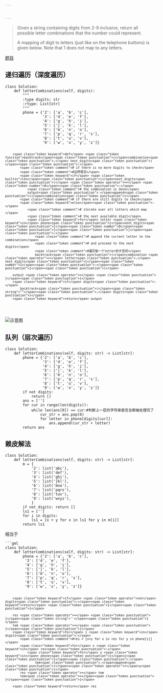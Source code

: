 ```yaml
---


---
```


<blockquote>
<p>Given a string containing digits from 2-9 inclusive, return all<br>
possible letter combinations that the number could represent.</p>
<p>A mapping of digit to letters (just like on the telephone buttons) is<br>
given below. Note that 1 does not map to any letters.</p>
</blockquote>
<p><a href="https://leetcode-cn.com/problems/letter-combinations-of-a-phone-number/">题目</a></p>
<h2 id="递归遍历（深度遍历）">递归遍历（深度遍历）</h2>
<pre class=" language-python"><code class="prism  language-python"><span class="token keyword">class</span> <span class="token class-name">Solution</span><span class="token punctuation">:</span>
    <span class="token keyword">def</span> <span class="token function">letterCombinations</span><span class="token punctuation">(</span>self<span class="token punctuation">,</span> digits<span class="token punctuation">)</span><span class="token punctuation">:</span>
        <span class="token triple-quoted-string string">"""
        :type digits: str
        :rtype: List[str]
        """</span>
        phone <span class="token operator">=</span> <span class="token punctuation">{</span><span class="token string">'2'</span><span class="token punctuation">:</span> <span class="token punctuation">[</span><span class="token string">'a'</span><span class="token punctuation">,</span> <span class="token string">'b'</span><span class="token punctuation">,</span> <span class="token string">'c'</span><span class="token punctuation">]</span><span class="token punctuation">,</span>
                 <span class="token string">'3'</span><span class="token punctuation">:</span> <span class="token punctuation">[</span><span class="token string">'d'</span><span class="token punctuation">,</span> <span class="token string">'e'</span><span class="token punctuation">,</span> <span class="token string">'f'</span><span class="token punctuation">]</span><span class="token punctuation">,</span>
                 <span class="token string">'4'</span><span class="token punctuation">:</span> <span class="token punctuation">[</span><span class="token string">'g'</span><span class="token punctuation">,</span> <span class="token string">'h'</span><span class="token punctuation">,</span> <span class="token string">'i'</span><span class="token punctuation">]</span><span class="token punctuation">,</span>
                 <span class="token string">'5'</span><span class="token punctuation">:</span> <span class="token punctuation">[</span><span class="token string">'j'</span><span class="token punctuation">,</span> <span class="token string">'k'</span><span class="token punctuation">,</span> <span class="token string">'l'</span><span class="token punctuation">]</span><span class="token punctuation">,</span>
                 <span class="token string">'6'</span><span class="token punctuation">:</span> <span class="token punctuation">[</span><span class="token string">'m'</span><span class="token punctuation">,</span> <span class="token string">'n'</span><span class="token punctuation">,</span> <span class="token string">'o'</span><span class="token punctuation">]</span><span class="token punctuation">,</span>
                 <span class="token string">'7'</span><span class="token punctuation">:</span> <span class="token punctuation">[</span><span class="token string">'p'</span><span class="token punctuation">,</span> <span class="token string">'q'</span><span class="token punctuation">,</span> <span class="token string">'r'</span><span class="token punctuation">,</span> <span class="token string">'s'</span><span class="token punctuation">]</span><span class="token punctuation">,</span>
                 <span class="token string">'8'</span><span class="token punctuation">:</span> <span class="token punctuation">[</span><span class="token string">'t'</span><span class="token punctuation">,</span> <span class="token string">'u'</span><span class="token punctuation">,</span> <span class="token string">'v'</span><span class="token punctuation">]</span><span class="token punctuation">,</span>
                 <span class="token string">'9'</span><span class="token punctuation">:</span> <span class="token punctuation">[</span><span class="token string">'w'</span><span class="token punctuation">,</span> <span class="token string">'x'</span><span class="token punctuation">,</span> <span class="token string">'y'</span><span class="token punctuation">,</span> <span class="token string">'z'</span><span class="token punctuation">]</span><span class="token punctuation">}</span>
                
        <span class="token keyword">def</span> <span class="token function">backtrack</span><span class="token punctuation">(</span>combination<span class="token punctuation">,</span> next_digits<span class="token punctuation">)</span><span class="token punctuation">:</span>
            <span class="token comment"># if there is no more digits to check</span>
            <span class="token comment">#边界情况</span>
            <span class="token keyword">if</span> <span class="token builtin">len</span><span class="token punctuation">(</span>next_digits<span class="token punctuation">)</span> <span class="token operator">==</span> <span class="token number">0</span><span class="token punctuation">:</span>
                <span class="token comment"># the combination is done</span>
                output<span class="token punctuation">.</span>append<span class="token punctuation">(</span>combination<span class="token punctuation">)</span>
            <span class="token comment"># if there are still digits to check</span>
            <span class="token keyword">else</span><span class="token punctuation">:</span>
                <span class="token comment"># iterate over all letters which map </span>
                <span class="token comment"># the next available digit</span>
                <span class="token keyword">for</span> letter <span class="token keyword">in</span> phone<span class="token punctuation">[</span>next_digits<span class="token punctuation">[</span><span class="token number">0</span><span class="token punctuation">]</span><span class="token punctuation">]</span><span class="token punctuation">:</span>
                    <span class="token comment"># append the current letter to the combination</span>
                    <span class="token comment"># and proceed to the next digits</span>
                    <span class="token comment">#遍历每一个letter的子空间</span>
                    backtrack<span class="token punctuation">(</span>combination <span class="token operator">+</span> letter<span class="token punctuation">,</span> next_digits<span class="token punctuation">[</span><span class="token number">1</span><span class="token punctuation">:</span><span class="token punctuation">]</span><span class="token punctuation">)</span>
                    
        output <span class="token operator">=</span> <span class="token punctuation">[</span><span class="token punctuation">]</span>
        <span class="token keyword">if</span> digits<span class="token punctuation">:</span>
            backtrack<span class="token punctuation">(</span><span class="token string">""</span><span class="token punctuation">,</span> digits<span class="token punctuation">)</span>
        <span class="token keyword">return</span> output
</code></pre>
<p><img src="https://pic.leetcode-cn.com/38567dcbb6401d88946ca974aacffb5ab27cb1ad54056f02b59016c0cc68b40f-file_1562774451350" alt="示意图"></p>
<h2 id="队列（层次遍历）">队列（层次遍历）</h2>
<pre class=" language-python"><code class="prism  language-python"><span class="token keyword">class</span> <span class="token class-name">Solution</span><span class="token punctuation">:</span>
    <span class="token keyword">def</span> <span class="token function">letterCombinations</span><span class="token punctuation">(</span>self<span class="token punctuation">,</span> digits<span class="token punctuation">:</span> <span class="token builtin">str</span><span class="token punctuation">)</span> <span class="token operator">-</span><span class="token operator">&gt;</span> List<span class="token punctuation">[</span><span class="token builtin">str</span><span class="token punctuation">]</span><span class="token punctuation">:</span>
        phone <span class="token operator">=</span> <span class="token punctuation">{</span><span class="token string">'2'</span><span class="token punctuation">:</span> <span class="token punctuation">[</span><span class="token string">'a'</span><span class="token punctuation">,</span> <span class="token string">'b'</span><span class="token punctuation">,</span> <span class="token string">'c'</span><span class="token punctuation">]</span><span class="token punctuation">,</span>
                 <span class="token string">'3'</span><span class="token punctuation">:</span> <span class="token punctuation">[</span><span class="token string">'d'</span><span class="token punctuation">,</span> <span class="token string">'e'</span><span class="token punctuation">,</span> <span class="token string">'f'</span><span class="token punctuation">]</span><span class="token punctuation">,</span>
                 <span class="token string">'4'</span><span class="token punctuation">:</span> <span class="token punctuation">[</span><span class="token string">'g'</span><span class="token punctuation">,</span> <span class="token string">'h'</span><span class="token punctuation">,</span> <span class="token string">'i'</span><span class="token punctuation">]</span><span class="token punctuation">,</span>
                 <span class="token string">'5'</span><span class="token punctuation">:</span> <span class="token punctuation">[</span><span class="token string">'j'</span><span class="token punctuation">,</span> <span class="token string">'k'</span><span class="token punctuation">,</span> <span class="token string">'l'</span><span class="token punctuation">]</span><span class="token punctuation">,</span>
                 <span class="token string">'6'</span><span class="token punctuation">:</span> <span class="token punctuation">[</span><span class="token string">'m'</span><span class="token punctuation">,</span> <span class="token string">'n'</span><span class="token punctuation">,</span> <span class="token string">'o'</span><span class="token punctuation">]</span><span class="token punctuation">,</span>
                 <span class="token string">'7'</span><span class="token punctuation">:</span> <span class="token punctuation">[</span><span class="token string">'p'</span><span class="token punctuation">,</span> <span class="token string">'q'</span><span class="token punctuation">,</span> <span class="token string">'r'</span><span class="token punctuation">,</span> <span class="token string">'s'</span><span class="token punctuation">]</span><span class="token punctuation">,</span>
                 <span class="token string">'8'</span><span class="token punctuation">:</span> <span class="token punctuation">[</span><span class="token string">'t'</span><span class="token punctuation">,</span> <span class="token string">'u'</span><span class="token punctuation">,</span> <span class="token string">'v'</span><span class="token punctuation">]</span><span class="token punctuation">,</span>
                 <span class="token string">'9'</span><span class="token punctuation">:</span> <span class="token punctuation">[</span><span class="token string">'w'</span><span class="token punctuation">,</span> <span class="token string">'x'</span><span class="token punctuation">,</span> <span class="token string">'y'</span><span class="token punctuation">,</span> <span class="token string">'z'</span><span class="token punctuation">]</span><span class="token punctuation">}</span>
        <span class="token keyword">if</span> <span class="token operator">not</span> digits<span class="token punctuation">:</span>
            <span class="token keyword">return</span> <span class="token punctuation">[</span><span class="token punctuation">]</span>
        ans <span class="token operator">=</span> <span class="token punctuation">[</span><span class="token string">''</span><span class="token punctuation">]</span>
        <span class="token keyword">for</span> cur <span class="token keyword">in</span> <span class="token builtin">range</span><span class="token punctuation">(</span><span class="token builtin">len</span><span class="token punctuation">(</span>digits<span class="token punctuation">)</span><span class="token punctuation">)</span><span class="token punctuation">:</span>
            <span class="token keyword">while</span> <span class="token builtin">len</span><span class="token punctuation">(</span>ans<span class="token punctuation">[</span><span class="token number">0</span><span class="token punctuation">]</span><span class="token punctuation">)</span> <span class="token operator">==</span> cur<span class="token punctuation">:</span><span class="token comment">#判断上一层的字符串是否全都被处理完了</span>
                cur_str <span class="token operator">=</span> ans<span class="token punctuation">.</span>pop<span class="token punctuation">(</span><span class="token number">0</span><span class="token punctuation">)</span>
                <span class="token keyword">for</span> letter <span class="token keyword">in</span> phone<span class="token punctuation">[</span>digits<span class="token punctuation">[</span>cur<span class="token punctuation">]</span><span class="token punctuation">]</span><span class="token punctuation">:</span>
                    ans<span class="token punctuation">.</span>append<span class="token punctuation">(</span>cur_str <span class="token operator">+</span> letter<span class="token punctuation">)</span>
        <span class="token keyword">return</span> ans
</code></pre>
<h2 id="赖皮解法">赖皮解法</h2>
<pre class=" language-python"><code class="prism  language-python"><span class="token keyword">class</span> <span class="token class-name">Solution</span><span class="token punctuation">:</span>
    <span class="token keyword">def</span> <span class="token function">letterCombinations</span><span class="token punctuation">(</span>self<span class="token punctuation">,</span> digits<span class="token punctuation">:</span> <span class="token builtin">str</span><span class="token punctuation">)</span> <span class="token operator">-</span><span class="token operator">&gt;</span> List<span class="token punctuation">[</span><span class="token builtin">str</span><span class="token punctuation">]</span><span class="token punctuation">:</span>
        m <span class="token operator">=</span> <span class="token punctuation">{</span>
            <span class="token string">'2'</span><span class="token punctuation">:</span> <span class="token builtin">list</span><span class="token punctuation">(</span><span class="token string">'abc'</span><span class="token punctuation">)</span><span class="token punctuation">,</span>
            <span class="token string">'3'</span><span class="token punctuation">:</span> <span class="token builtin">list</span><span class="token punctuation">(</span><span class="token string">'def'</span><span class="token punctuation">)</span><span class="token punctuation">,</span>
            <span class="token string">'4'</span><span class="token punctuation">:</span> <span class="token builtin">list</span><span class="token punctuation">(</span><span class="token string">'ghi'</span><span class="token punctuation">)</span><span class="token punctuation">,</span>
            <span class="token string">'5'</span><span class="token punctuation">:</span> <span class="token builtin">list</span><span class="token punctuation">(</span><span class="token string">'jkl'</span><span class="token punctuation">)</span><span class="token punctuation">,</span>
            <span class="token string">'6'</span><span class="token punctuation">:</span> <span class="token builtin">list</span><span class="token punctuation">(</span><span class="token string">'mno'</span><span class="token punctuation">)</span><span class="token punctuation">,</span>
            <span class="token string">'7'</span><span class="token punctuation">:</span> <span class="token builtin">list</span><span class="token punctuation">(</span><span class="token string">'pqrs'</span><span class="token punctuation">)</span><span class="token punctuation">,</span>
            <span class="token string">'8'</span><span class="token punctuation">:</span> <span class="token builtin">list</span><span class="token punctuation">(</span><span class="token string">'tuv'</span><span class="token punctuation">)</span><span class="token punctuation">,</span>
            <span class="token string">'9'</span><span class="token punctuation">:</span> <span class="token builtin">list</span><span class="token punctuation">(</span><span class="token string">'wxyz'</span><span class="token punctuation">)</span><span class="token punctuation">,</span>
            <span class="token punctuation">}</span>
        <span class="token keyword">if</span> <span class="token operator">not</span> digits<span class="token punctuation">:</span> <span class="token keyword">return</span> <span class="token punctuation">[</span><span class="token punctuation">]</span>
        ls1 <span class="token operator">=</span> <span class="token punctuation">[</span><span class="token string">''</span><span class="token punctuation">]</span>
        <span class="token keyword">for</span> i <span class="token keyword">in</span> digits<span class="token punctuation">:</span>
            ls1 <span class="token operator">=</span> <span class="token punctuation">[</span>x <span class="token operator">+</span> y <span class="token keyword">for</span> x <span class="token keyword">in</span> ls1 <span class="token keyword">for</span> y <span class="token keyword">in</span> m<span class="token punctuation">[</span>i<span class="token punctuation">]</span><span class="token punctuation">]</span>
        <span class="token keyword">return</span> ls1
</code></pre>
<p>相当于</p>
<pre class=" language-python"><code class="prism  language-python">```gml
<span class="token keyword">class</span> <span class="token class-name">Solution</span><span class="token punctuation">:</span>
    <span class="token keyword">def</span> <span class="token function">letterCombinations</span><span class="token punctuation">(</span>self<span class="token punctuation">,</span> digits<span class="token punctuation">:</span> <span class="token builtin">str</span><span class="token punctuation">)</span> <span class="token operator">-</span><span class="token operator">&gt;</span> List<span class="token punctuation">[</span><span class="token builtin">str</span><span class="token punctuation">]</span><span class="token punctuation">:</span>
        phone <span class="token operator">=</span> <span class="token punctuation">{</span><span class="token string">'2'</span><span class="token punctuation">:</span> <span class="token punctuation">[</span><span class="token string">'a'</span><span class="token punctuation">,</span> <span class="token string">'b'</span><span class="token punctuation">,</span> <span class="token string">'c'</span><span class="token punctuation">]</span><span class="token punctuation">,</span>
         <span class="token string">'3'</span><span class="token punctuation">:</span> <span class="token punctuation">[</span><span class="token string">'d'</span><span class="token punctuation">,</span> <span class="token string">'e'</span><span class="token punctuation">,</span> <span class="token string">'f'</span><span class="token punctuation">]</span><span class="token punctuation">,</span>
         <span class="token string">'4'</span><span class="token punctuation">:</span> <span class="token punctuation">[</span><span class="token string">'g'</span><span class="token punctuation">,</span> <span class="token string">'h'</span><span class="token punctuation">,</span> <span class="token string">'i'</span><span class="token punctuation">]</span><span class="token punctuation">,</span>
         <span class="token string">'5'</span><span class="token punctuation">:</span> <span class="token punctuation">[</span><span class="token string">'j'</span><span class="token punctuation">,</span> <span class="token string">'k'</span><span class="token punctuation">,</span> <span class="token string">'l'</span><span class="token punctuation">]</span><span class="token punctuation">,</span>
         <span class="token string">'6'</span><span class="token punctuation">:</span> <span class="token punctuation">[</span><span class="token string">'m'</span><span class="token punctuation">,</span> <span class="token string">'n'</span><span class="token punctuation">,</span> <span class="token string">'o'</span><span class="token punctuation">]</span><span class="token punctuation">,</span>
         <span class="token string">'7'</span><span class="token punctuation">:</span> <span class="token punctuation">[</span><span class="token string">'p'</span><span class="token punctuation">,</span> <span class="token string">'q'</span><span class="token punctuation">,</span> <span class="token string">'r'</span><span class="token punctuation">,</span> <span class="token string">'s'</span><span class="token punctuation">]</span><span class="token punctuation">,</span>
         <span class="token string">'8'</span><span class="token punctuation">:</span> <span class="token punctuation">[</span><span class="token string">'t'</span><span class="token punctuation">,</span> <span class="token string">'u'</span><span class="token punctuation">,</span> <span class="token string">'v'</span><span class="token punctuation">]</span><span class="token punctuation">,</span>
         <span class="token string">'9'</span><span class="token punctuation">:</span> <span class="token punctuation">[</span><span class="token string">'w'</span><span class="token punctuation">,</span> <span class="token string">'x'</span><span class="token punctuation">,</span> <span class="token string">'y'</span><span class="token punctuation">,</span> <span class="token string">'z'</span><span class="token punctuation">]</span><span class="token punctuation">}</span>
        
        <span class="token keyword">if</span> <span class="token operator">not</span> digits<span class="token punctuation">:</span><span class="token keyword">return</span> <span class="token punctuation">[</span><span class="token punctuation">]</span>
        
        res <span class="token operator">=</span> <span class="token punctuation">[</span><span class="token string">''</span><span class="token punctuation">]</span>
        tem <span class="token operator">=</span> <span class="token punctuation">[</span><span class="token punctuation">]</span>
        <span class="token keyword">for</span> i <span class="token keyword">in</span> digits<span class="token punctuation">:</span>
            <span class="token comment">#res = [x+y for x in res for y in phone[i]]</span>
            <span class="token keyword">for</span> x <span class="token keyword">in</span> res<span class="token punctuation">:</span>
                <span class="token keyword">for</span> y <span class="token keyword">in</span> phone<span class="token punctuation">[</span>i<span class="token punctuation">]</span><span class="token punctuation">:</span>
                    tem<span class="token punctuation">.</span>append<span class="token punctuation">(</span>x<span class="token operator">+</span>y<span class="token punctuation">)</span>
            res <span class="token operator">=</span> tem
            tem<span class="token operator">=</span><span class="token punctuation">[</span><span class="token punctuation">]</span>
                
        <span class="token keyword">return</span> res
</code></pre>

